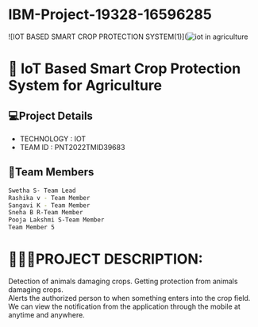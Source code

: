 # IBM-Project-19328-16596285
![IOT BASED SMART CROP PROTECTION SYSTEM(1)](![iot in agriculture](https://user-images.githubusercontent.com/111967006/196667243-58fd76df-d8c6-4525-9de2-78f2cc7568dd.jpg)
# 🌱 IoT Based Smart Crop Protection System for Agriculture
## 💻Project Details
- TECHNOLOGY : IOT        
- TEAM ID : PNT2022TMID39683

## 🍵Team Members

```sh
Swetha S- Team Lead
Rashika v - Team Member
Sangavi K - Team Member
Sneha B R-Team Member
Pooja Lakshmi S-Team Member
Team Member 5
```

# **👩🏻‍💻PROJECT DESCRIPTION:**          
Detection of animals damaging crops.
Getting protection from animals damaging crops.      
Alerts the authorized person to when something enters into the crop field.     
We can view the notification from the application through the mobile at anytime and anywhere.  








